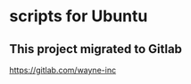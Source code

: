 # scripts for Ubuntu

This project migrated to Gitlab 
--------------------------------------------

https://gitlab.com/wayne-inc
